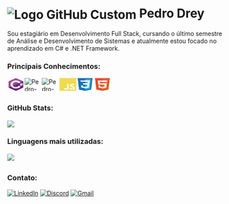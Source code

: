 <h1>
    <img align="center" alt="Logo GitHub Custom" width="36px" src="https://cdn.discordapp.com/attachments/1227749609325989969/1227795314593894520/icon-git-hub.png?ex=6629b47e&is=66173f7e&hm=e73fea923ed581b2cc53463ba578b4d7f33cb935a0acacbc37bd76f4a785c8f4&"></a>
    <span>Pedro Drey</span>
</h1>

Sou estagiário em Desenvolvimento Full Stack, cursando o último semestre de Análise e Desenvolvimento de Sistemas e atualmente estou focado no aprendizado em C# e .NET Framework.

### Principais Conhecimentos:
<div alt="conteiner" style="display: flex"><br>
  <img align="center" alt="Pedro-Csharp" height="30" width="40" src="https://raw.githubusercontent.com/devicons/devicon/master/icons/csharp/csharp-original.svg">
  <img align="center" alt="Pedro-DotNet" height="30" width="40" src="https://cdn.jsdelivr.net/gh/devicons/devicon@latest/icons/dot-net/dot-net-plain-wordmark.svg"/>
  <img align="center" alt="Pedro-SQL" height="30" width="40" src="https://cdn.jsdelivr.net/gh/devicons/devicon@latest/icons/azuresqldatabase/azuresqldatabase-original.svg" />
  <img align="center" alt="Pedro-Js" height="30" width="40" src="https://raw.githubusercontent.com/devicons/devicon/master/icons/javascript/javascript-plain.svg">
  <img align="center" alt="Pedro-CSS" height="30" width="40" src="https://raw.githubusercontent.com/devicons/devicon/master/icons/css3/css3-original.svg">
  <img align="center" alt="Pedro-HTML" height="30" width="40" src="https://raw.githubusercontent.com/devicons/devicon/master/icons/html5/html5-original.svg">

</div>

##

### GitHub Stats:

<a href="https://github-readme-stats">
  <img align="center" width="400" src="https://github-readme-stats.vercel.app/api?username=pedrodrey&show_icons=true&bg_color=051D40&text_color=fff&icon_color=0CC0DF&title_color=0CC0DF&hide=stars" />
</a>


### Linguagens mais utilizadas: 
<a href="https://github-readme-stats-git-masterrstaa-rickstaa">
  <img align="center" width="400" src="https://github-readme-stats-git-masterrstaa-rickstaa.vercel.app/api/top-langs/?username=pedrodrey&layout=compact&bg_color=051D40&border_color=fff&title_color=FFF&text_color=FFF" />
</a>

##

### Contato:
[![LinkedIn](https://img.shields.io/badge/LinkedIn-051D40?style=for-the-badge&logo=linkedin&logoColor=white)](https://www.linkedin.com/in/pedrodrey/)
[![Discord](https://img.shields.io/badge/Discord-051D40?style=for-the-badge&logo=discord&logoColor=white)](https://discord.com/channels/.drey.exe/)
[![Gmail](https://img.shields.io/badge/Gmail-051D40?style=for-the-badge&logo=gmail&logoColor=white)](mailto:pedrodrey2018@gmail.com)

